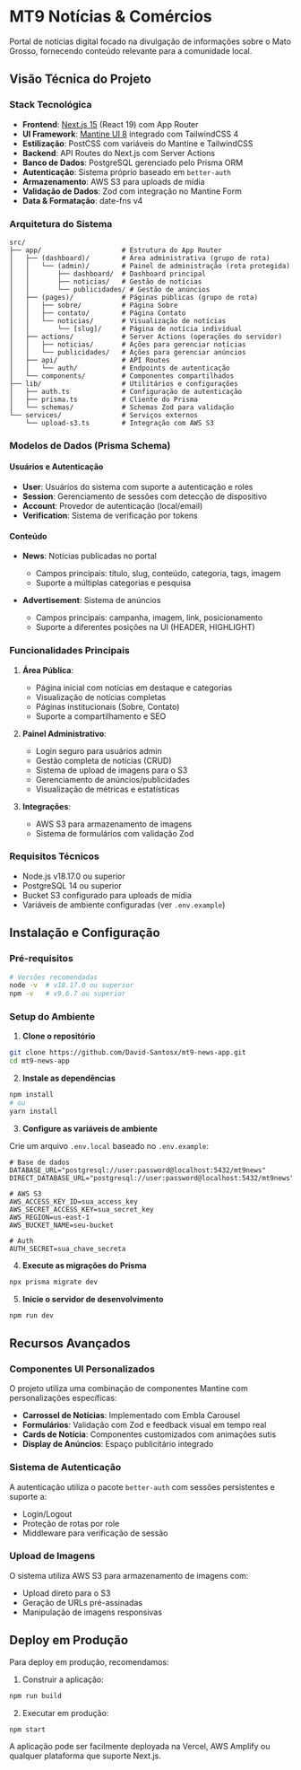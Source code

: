 # MT9 Notícias & Comércios

Portal de notícias digital focado na divulgação de informações sobre o Mato Grosso, fornecendo conteúdo relevante para a comunidade local.

## Visão Técnica do Projeto

### Stack Tecnológica

- **Frontend**: [Next.js 15](https://nextjs.org/) (React 19) com App Router
- **UI Framework**: [Mantine UI 8](https://v8.mantine.dev/) integrado com TailwindCSS 4
- **Estilização**: PostCSS com variáveis do Mantine e TailwindCSS
- **Backend**: API Routes do Next.js com Server Actions
- **Banco de Dados**: PostgreSQL gerenciado pelo Prisma ORM
- **Autenticação**: Sistema próprio baseado em `better-auth`
- **Armazenamento**: AWS S3 para uploads de mídia
- **Validação de Dados**: Zod com integração no Mantine Form
- **Data & Formatação**: date-fns v4

### Arquitetura do Sistema

```
src/
├── app/                    # Estrutura do App Router
│   ├── (dashboard)/        # Área administrativa (grupo de rota)
│   │   └── (admin)/        # Painel de administração (rota protegida)
│   │       ├── dashboard/  # Dashboard principal
│   │       ├── noticias/   # Gestão de notícias
│   │       └── publicidades/ # Gestão de anúncios
│   ├── (pages)/            # Páginas públicas (grupo de rota)
│   │   ├── sobre/          # Página Sobre
│   │   ├── contato/        # Página Contato
│   │   └── noticias/       # Visualização de notícias
│   │       └── [slug]/     # Página de notícia individual
│   ├── actions/            # Server Actions (operações do servidor)
│   │   ├── noticias/       # Ações para gerenciar notícias
│   │   └── publicidades/   # Ações para gerenciar anúncios
│   ├── api/                # API Routes
│   │   └── auth/           # Endpoints de autenticação
│   └── components/         # Componentes compartilhados
├── lib/                    # Utilitários e configurações
│   ├── auth.ts             # Configuração de autenticação
│   ├── prisma.ts           # Cliente do Prisma
│   └── schemas/            # Schemas Zod para validação
└── services/               # Serviços externos
    └── upload-s3.ts        # Integração com AWS S3
```

### Modelos de Dados (Prisma Schema)

#### Usuários e Autenticação

- **User**: Usuários do sistema com suporte a autenticação e roles
- **Session**: Gerenciamento de sessões com detecção de dispositivo
- **Account**: Provedor de autenticação (local/email)
- **Verification**: Sistema de verificação por tokens

#### Conteúdo

- **News**: Notícias publicadas no portal
  - Campos principais: título, slug, conteúdo, categoria, tags, imagem
  - Suporte a múltiplas categorias e pesquisa

- **Advertisement**: Sistema de anúncios
  - Campos principais: campanha, imagem, link, posicionamento
  - Suporte a diferentes posições na UI (HEADER, HIGHLIGHT)

### Funcionalidades Principais

1. **Área Pública**:
   - Página inicial com notícias em destaque e categorias
   - Visualização de notícias completas
   - Páginas institucionais (Sobre, Contato)
   - Suporte a compartilhamento e SEO

2. **Painel Administrativo**:
   - Login seguro para usuários admin
   - Gestão completa de notícias (CRUD)
   - Sistema de upload de imagens para o S3
   - Gerenciamento de anúncios/publicidades
   - Visualização de métricas e estatísticas

3. **Integrações**:
   - AWS S3 para armazenamento de imagens
   - Sistema de formulários com validação Zod

### Requisitos Técnicos

- Node.js v18.17.0 ou superior
- PostgreSQL 14 ou superior
- Bucket S3 configurado para uploads de mídia
- Variáveis de ambiente configuradas (ver `.env.example`)

## Instalação e Configuração

### Pré-requisitos

```bash
# Versões recomendadas
node -v  # v18.17.0 ou superior
npm -v   # v9.6.7 ou superior
```

### Setup do Ambiente

1. **Clone o repositório**

```bash
git clone https://github.com/David-Santosx/mt9-news-app.git
cd mt9-news-app
```

2. **Instale as dependências**

```bash
npm install
# ou
yarn install
```

3. **Configure as variáveis de ambiente**

Crie um arquivo `.env.local` baseado no `.env.example`:

```
# Base de dados
DATABASE_URL="postgresql://user:password@localhost:5432/mt9news"
DIRECT_DATABASE_URL="postgresql://user:password@localhost:5432/mt9news"

# AWS S3
AWS_ACCESS_KEY_ID=sua_access_key
AWS_SECRET_ACCESS_KEY=sua_secret_key
AWS_REGION=us-east-1
AWS_BUCKET_NAME=seu-bucket

# Auth
AUTH_SECRET=sua_chave_secreta
```

4. **Execute as migrações do Prisma**

```bash
npx prisma migrate dev
```

5. **Inicie o servidor de desenvolvimento**

```bash
npm run dev
```

## Recursos Avançados

### Componentes UI Personalizados

O projeto utiliza uma combinação de componentes Mantine com personalizações específicas:

- **Carrossel de Notícias**: Implementado com Embla Carousel
- **Formulários**: Validação com Zod e feedback visual em tempo real
- **Cards de Notícia**: Componentes customizados com animações sutis
- **Display de Anúncios**: Espaço publicitário integrado

### Sistema de Autenticação

A autenticação utiliza o pacote `better-auth` com sessões persistentes e suporte a:

- Login/Logout
- Proteção de rotas por role
- Middleware para verificação de sessão

### Upload de Imagens

O sistema utiliza AWS S3 para armazenamento de imagens com:

- Upload direto para o S3
- Geração de URLs pré-assinadas
- Manipulação de imagens responsivas

## Deploy em Produção

Para deploy em produção, recomendamos:

1. Construir a aplicação:

```bash
npm run build
```

2. Executar em produção:

```bash
npm start
```

A aplicação pode ser facilmente deployada na Vercel, AWS Amplify ou qualquer plataforma que suporte Next.js.
